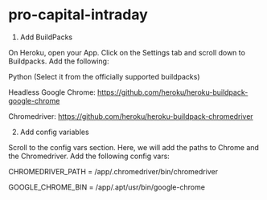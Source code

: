 # pro-capital-intraday


1) Add BuildPacks


On Heroku, open your App. Click on the Settings tab and scroll down to Buildpacks. Add the following:


Python (Select it from the officially supported buildpacks)


Headless Google Chrome: https://github.com/heroku/heroku-buildpack-google-chrome


Chromedriver: https://github.com/heroku/heroku-buildpack-chromedriver


2) Add config variables


Scroll to the config vars section. Here, we will add the paths to Chrome and the Chromedriver. Add the following config vars:


CHROMEDRIVER_PATH = /app/.chromedriver/bin/chromedriver


GOOGLE_CHROME_BIN = /app/.apt/usr/bin/google-chrome
